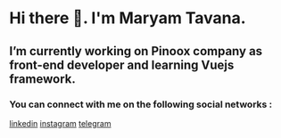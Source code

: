 # Hi there 👋. I'm Maryam Tavana. 

## I’m currently working on Pinoox company as front-end developer and learning Vuejs framework.

### You can connect with me on the following social networks :

[linkedin](MaryamTavana)
[instagram](maryamtavana.__)
[telegram](maryamtavana00)


